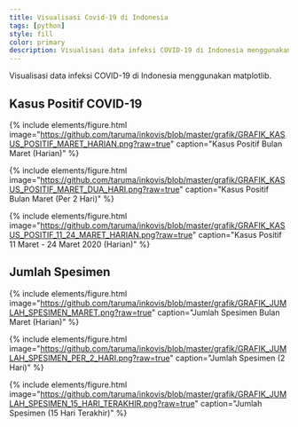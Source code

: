 ```yaml
---
title: Visualisasi Covid-19 di Indonesia
tags: [python]
style: fill
color: primary
description: Visualisasi data infeksi COVID-19 di Indonesia menggunakan matplotlib.
---
```


Visualisasi data infeksi COVID-19 di Indonesia menggunakan matplotlib.

## Kasus Positif COVID-19

{% include elements/figure.html image="https://github.com/taruma/inkovis/blob/master/grafik/GRAFIK_KASUS_POSITIF_MARET_HARIAN.png?raw=true" caption="Kasus Positif Bulan Maret (Harian)" %}

{% include elements/figure.html image="https://github.com/taruma/inkovis/blob/master/grafik/GRAFIK_KASUS_POSITIF_MARET_DUA_HARI.png?raw=true" caption="Kasus Positif Bulan Maret (Per 2 Hari)" %}

{% include elements/figure.html image="https://github.com/taruma/inkovis/blob/master/grafik/GRAFIK_KASUS_POSITIF_11_24_MARET_HARIAN.png?raw=true" caption="Kasus Positif 11 Maret - 24 Maret 2020 (Harian)" %}

## Jumlah Spesimen

{% include elements/figure.html image="https://github.com/taruma/inkovis/blob/master/grafik/GRAFIK_JUMLAH_SPESIMEN_MARET.png?raw=true" caption="Jumlah Spesimen Bulan Maret (Harian)" %}

{% include elements/figure.html image="https://github.com/taruma/inkovis/blob/master/grafik/GRAFIK_JUMLAH_SPESIMEN_PER_2_HARI.png?raw=true" caption="Jumlah Spesimen (2 Hari)" %}

{% include elements/figure.html image="https://github.com/taruma/inkovis/blob/master/grafik/GRAFIK_JUMLAH_SPESIMEN_15_HARI_TERAKHIR.png?raw=true" caption="Jumlah Spesimen (15 Hari Terakhir)" %}